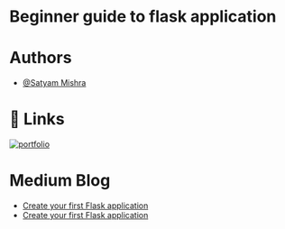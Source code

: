 
# Beginner guide to flask application

# Authors
- [@Satyam Mishra](https://www.github.com/bedead)

# 🔗 Links
[![portfolio](https://img.shields.io/badge/my_portfolio-000?style=for-the-badge&logo=ko-fi&logoColor=white)](http://satyammishra.ga/)

# Medium Blog
 - [Create your first Flask application](https://medium.com/@Satyam_Mishra/create-your-first-flask-application-48a698b524ca)
 - [Create your first Flask application](https://medium.com/@Satyam_Mishra/create-your-first-flask-application-48a698b524ca)
